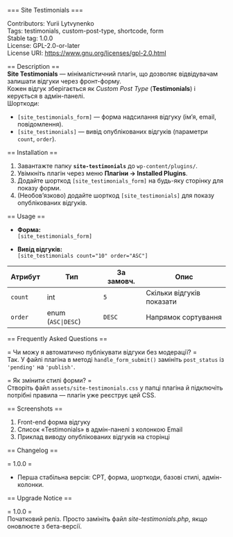 === Site Testimonials ===

Contributors: Yurii Lytvynenko  
Tags: testimonials, custom-post-type, shortcode, form  
Stable tag: 1.0.0  
License: GPL-2.0-or-later  
License URI: https://www.gnu.org/licenses/gpl-2.0.html  

== Description ==  
**Site Testimonials** — мінімалістичний плагін, що дозволяє відвідувачам залишати відгуки через фронт-форму.  
Кожен відгук зберігається як *Custom Post Type* (**Testimonials**) і керується в адмін-панелі.  
Шорткоди:  

* `[site_testimonials_form]` — форма надсилання відгуку (ім’я, email, повідомлення).  
* `[site_testimonials]` — вивід опублікованих відгуків (параметри `count`, `order`).  

== Installation ==  

1. Завантажте папку **`site-testimonials`** до `wp-content/plugins/`.  
2. Увімкніть плагін через меню **Плагіни → Installed Plugins**.  
3. Додайте шорткод `[site_testimonials_form]` на будь-яку сторінку для показу форми.  
4. (Необов’язково) додайте шорткод `[site_testimonials]` для показу опублікованих відгуків.

== Usage ==  

* **Форма:**  
  `[site_testimonials_form]`  

* **Вивід відгуків:**  
  `[site_testimonials count="10" order="ASC"]`  

| Атрибут | Тип | За замовч. | Опис |
|---------|-----|-----------|------|
| `count` | int | `5`       | Скільки відгуків показати |
| `order` | enum (`ASC\|DESC`) | `DESC` | Напрямок сортування |

== Frequently Asked Questions ==  

= Чи можу я автоматично публікувати відгуки без модерації? =  
Так. У файлі плагіна в методі `handle_form_submit()` замініть `post_status` із `'pending'` на `'publish'`.

= Як змінити стилі форми? =  
Створіть файл `assets/site-testimonials.css` у папці плагіна й підключіть потрібні правила — плагін уже реєструє цей CSS.

== Screenshots ==  

1. Front-end форма відгуку  
2. Список «Testimonials» в адмін-панелі з колонкою Email  
3. Приклад виводу опублікованих відгуків на сторінці

== Changelog ==  

= 1.0.0 =  
* Перша стабільна версія: CPT, форма, шорткоди, базові стилі, адмін-колонки.

== Upgrade Notice ==  

= 1.0.0 =  
Початковий реліз. Просто замініть файл *site-testimonials.php*, якщо оновлюєте з бета-версії.
